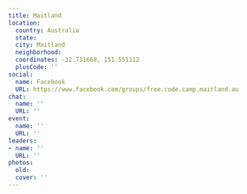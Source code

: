 ```yaml
---
title: Maitland
location:
  country: Australia
  state: 
  city: Maitland
  neighborhood: 
  coordinates: -32.731668, 151.551112
  plusCode: ''
social:
  name: Facebook
  URL: https://www.facebook.com/groups/free.code.camp.maitland.au
chat:
  name: ''
  URL: ''
event:
  name: ''
  URL: ''
leaders:
- name: ''
  URL: ''
photos:
  old: 
  cover: ''
---
```

